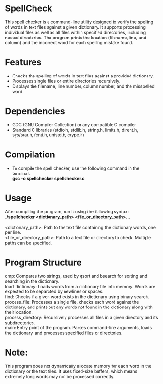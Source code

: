 # SpellCheck
This spell checker is a command-line utility designed to verify the spelling of words in text files against a given dictionary. It supports processing individual files as well as all files within specified directories, including nested directories. The program prints the location (filename, line, and column) and the incorrect word for each spelling mistake found.

# Features
- Checks the spelling of words in text files against a provided dictionary. <br>
- Processes single files or entire directories recursively.  <br>
- Displays the filename, line number, column number, and the misspelled word.  <br>

# Dependencies
- GCC (GNU Compiler Collection) or any compatible C compiler  <br>
- Standard C libraries (stdio.h, stdlib.h, string.h, limits.h, dirent.h, sys/stat.h, fcntl.h, unistd.h, ctype.h)  <br>

# Compilation
 - To compile the spell checker, use the following command in the terminal:  <br>
**gcc -o spellchecker spellchecker.c**

# Usage
After compiling the program, run it using the following syntax:  <br>
**./spellchecker <dictionary_path> <file_or_directory_path>...**  <br> <br>
<dictionary_path>: Path to the text file containing the dictionary words, one per line.  <br>
<file_or_directory_path>: Path to a text file or directory to check. Multiple paths can be specified.  <br>

# Program Structure
cmp: Compares two strings, used by qsort and bsearch for sorting and searching in the dictionary.  <br>
load_dictionary: Loads words from a dictionary file into memory. Words are expected to be separated by newlines or spaces.  <br>
find: Checks if a given word exists in the dictionary using binary search.  <br>
process_file: Processes a single file, checks each word against the dictionary, and prints out any words not found in the dictionary along with their location.  <br>
process_directory: Recursively processes all files in a given directory and its subdirectories.  <br>
main: Entry point of the program. Parses command-line arguments, loads the dictionary, and processes specified files or directories.  <br>

# Note:
This program does not dynamically allocate memory for each word in the dictionary or the text files. It uses fixed-size buffers, which means extremely long words may not be processed correctly. 
